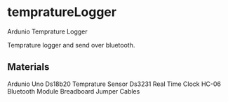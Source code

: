 # tempratureLogger
Ardunio Temprature Logger

Temprature  logger and send over bluetooth.

Materials
--------
Ardunio Uno
Ds18b20 Temprature Sensor
Ds3231 Real Time Clock
HC-06 Bluetooth Module
Breadboard
Jumper Cables